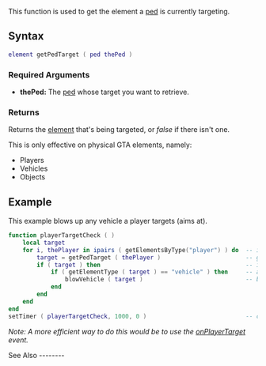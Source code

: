 This function is used to get the element a [ped](/ped.md "wikilink") is currently targeting.

Syntax
------

``` lua
element getPedTarget ( ped thePed )
```

### Required Arguments

-   **thePed:** The [ped](/ped.md "wikilink") whose target you want to retrieve.

### Returns

Returns the [element](/element.md "wikilink") that's being targeted, or *false* if there isn't one.

This is only effective on physical GTA elements, namely:

-   Players
-   Vehicles
-   Objects

Example
-------

<section name="Server" class="server" show="true">
This example blows up any vehicle a player targets (aims at).

``` lua
function playerTargetCheck ( )
    local target
    for i, thePlayer in ipairs ( getElementsByType("player") ) do  -- iterate over all players
        target = getPedTarget ( thePlayer )                        -- get the target of the current player
        if ( target ) then                                         -- if there was a target
            if ( getElementType ( target ) == "vehicle" ) then     -- and the target is a vehicle
                blowVehicle ( target )                             -- blow it up
            end
        end
    end
end
setTimer ( playerTargetCheck, 1000, 0 )                            -- call the check function every second
```

*Note: A more efficient way to do this would be to use the [onPlayerTarget](/onPlayerTarget.md "wikilink") event.*

</section>
See Also
--------
